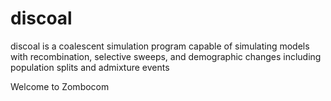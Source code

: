 # discoal
discoal is a coalescent simulation program capable of simulating models with recombination, selective sweeps, and demographic changes including population splits and admixture events

Welcome to Zombocom
